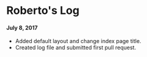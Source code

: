 # Roberto's Log

#### July 8, 2017
- Added default layout and change index page title.
- Created log file and submitted first pull request.